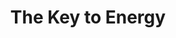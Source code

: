 ---
pid: LLP348
title: The Key to Energy
location_transcription: On the Schuylkill River/ Near the strawberry mansion bridge
zipcode: '19143'
outside_phl: 
neighborhood: University City
age: '11'
age_range: 6-13
instagram: 
image_file_name: LLP_348.jpg
proposal_transcription: 
topic: History,Philadelphia,Technology
topic_summary: 0, 0, 0
type: Sculpture Statue
keywords_other: ben franklin, key, lightning, electricity
credit: Omar Drielan
image_labels: 
twitter: 
facebook: 
permalink: "/monuments/llp348/"
layout: item-page
---
